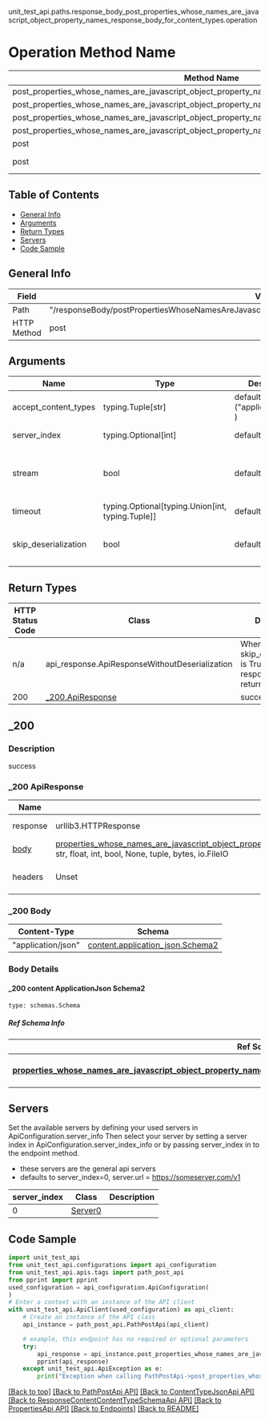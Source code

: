 unit_test_api.paths.response_body_post_properties_whose_names_are_javascript_object_property_names_response_body_for_content_types.operation
# Operation Method Name

| Method Name | Api Class | Notes |
| ----------- | --------- | ----- |
| post_properties_whose_names_are_javascript_object_property_names_response_body_for_content_types | [PathPostApi](../../apis/tags/path_post_api.md) | This api is only for tag=path.post |
| post_properties_whose_names_are_javascript_object_property_names_response_body_for_content_types | [ContentTypeJsonApi](../../apis/tags/content_type_json_api.md) | This api is only for tag=contentType_json |
| post_properties_whose_names_are_javascript_object_property_names_response_body_for_content_types | [ResponseContentContentTypeSchemaApi](../../apis/tags/response_content_content_type_schema_api.md) | This api is only for tag=response.content.contentType.schema |
| post_properties_whose_names_are_javascript_object_property_names_response_body_for_content_types | [PropertiesApi](../../apis/tags/properties_api.md) | This api is only for tag=properties |
| post | ApiForPost | This api is only for this endpoint |
| post | ResponseBodyPostPropertiesWhoseNamesAreJavascriptObjectPropertyNamesResponseBodyForContentTypes | This api is only for path=/responseBody/postPropertiesWhoseNamesAreJavascriptObjectPropertyNamesResponseBodyForContentTypes |

## Table of Contents
- [General Info](#general-info)
- [Arguments](#arguments)
- [Return Types](#return-types)
- [Servers](#servers)
- [Code Sample](#code-sample)

## General Info
| Field | Value |
| ----- | ----- |
| Path | "/responseBody/postPropertiesWhoseNamesAreJavascriptObjectPropertyNamesResponseBodyForContentTypes" |
| HTTP Method | post |

## Arguments

Name | Type | Description  | Notes
------------- | ------------- | ------------- | -------------
accept_content_types | typing.Tuple[str] | default is ("application/json", ) | Tells the server the content type(s) that are accepted by the client
server_index | typing.Optional[int] | default is None | Allows one to select a different [server](#servers). If not None, must be one of [0]
stream | bool | default is False | if True then the response.content will be streamed and loaded from a file like object. When downloading a file, set this to True to force the code to deserialize the content to a FileSchema file
timeout | typing.Optional[typing.Union[int, typing.Tuple]] | default is None | the timeout used by the rest client
skip_deserialization | bool | default is False | when True, headers and body will be unset and an instance of api_response.ApiResponseWithoutDeserialization will be returned

## Return Types

HTTP Status Code | Class | Description
------------- | ------------- | -------------
n/a | api_response.ApiResponseWithoutDeserialization | When skip_deserialization is True this response is returned
200 | [_200.ApiResponse](#_200-apiresponse) | success

## _200

### Description
success

### _200 ApiResponse
Name | Type | Description  | Notes
------------- | ------------- | ------------- | -------------
response | urllib3.HTTPResponse | Raw response |
[body](#_200-body) | [properties_whose_names_are_javascript_object_property_names.PropertiesWhoseNamesAreJavascriptObjectPropertyNamesDict](../../components/schema/properties_whose_names_are_javascript_object_property_names.md#propertieswhosenamesarejavascriptobjectpropertynamesdict), str, float, int, bool, None, tuple, bytes, io.FileIO |  |
headers | Unset | headers were not defined |

### _200 Body
Content-Type | Schema
------------ | -------
"application/json" | [content.application_json.Schema2](#_200-content-applicationjson-schema2)

### Body Details
#### _200 content ApplicationJson Schema2
```
type: schemas.Schema
```

##### Ref Schema Info
Ref Schema | Input Type | Output Type
---------- | ---------- | -----------
[**properties_whose_names_are_javascript_object_property_names.PropertiesWhoseNamesAreJavascriptObjectPropertyNames**](../../components/schema/properties_whose_names_are_javascript_object_property_names.md) | [properties_whose_names_are_javascript_object_property_names.PropertiesWhoseNamesAreJavascriptObjectPropertyNamesDictInput](../../components/schema/properties_whose_names_are_javascript_object_property_names.md#propertieswhosenamesarejavascriptobjectpropertynamesdictinput), [properties_whose_names_are_javascript_object_property_names.PropertiesWhoseNamesAreJavascriptObjectPropertyNamesDict](../../components/schema/properties_whose_names_are_javascript_object_property_names.md#propertieswhosenamesarejavascriptobjectpropertynamesdict), str, datetime.date, datetime.datetime, uuid.UUID, int, float, bool, None, list, tuple, bytes, io.FileIO, io.BufferedReader | [properties_whose_names_are_javascript_object_property_names.PropertiesWhoseNamesAreJavascriptObjectPropertyNamesDict](../../components/schema/properties_whose_names_are_javascript_object_property_names.md#propertieswhosenamesarejavascriptobjectpropertynamesdict), str, float, int, bool, None, tuple, bytes, io.FileIO

## Servers

Set the available servers by defining your used servers in ApiConfiguration.server_info
Then select your server by setting a server index in ApiConfiguration.server_index_info or by
passing server_index in to the endpoint method.
- these servers are the general api servers
- defaults to server_index=0, server.url = https://someserver.com/v1

server_index | Class | Description
------------ | ----- | ------------
0 | [Server0](../../servers/server_0.md) |

## Code Sample

```python
import unit_test_api
from unit_test_api.configurations import api_configuration
from unit_test_api.apis.tags import path_post_api
from pprint import pprint
used_configuration = api_configuration.ApiConfiguration(
)
# Enter a context with an instance of the API client
with unit_test_api.ApiClient(used_configuration) as api_client:
    # Create an instance of the API class
    api_instance = path_post_api.PathPostApi(api_client)

    # example, this endpoint has no required or optional parameters
    try:
        api_response = api_instance.post_properties_whose_names_are_javascript_object_property_names_response_body_for_content_types()
        pprint(api_response)
    except unit_test_api.ApiException as e:
        print("Exception when calling PathPostApi->post_properties_whose_names_are_javascript_object_property_names_response_body_for_content_types: %s\n" % e)
```

[[Back to top]](#top)
[[Back to PathPostApi API]](../../apis/tags/path_post_api.md)
[[Back to ContentTypeJsonApi API]](../../apis/tags/content_type_json_api.md)
[[Back to ResponseContentContentTypeSchemaApi API]](../../apis/tags/response_content_content_type_schema_api.md)
[[Back to PropertiesApi API]](../../apis/tags/properties_api.md)
[[Back to Endpoints]](../../../README.md#Endpoints) [[Back to README]](../../../README.md)